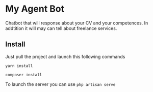 # My Agent Bot

Chatbot that will response about your CV and your competences. In addtition it will may can tell about freelance services.

## Install
Just pull the project and launch this following commands

`yarn install`

`composer install`

To launch the  server you can use
`php artisan serve`
